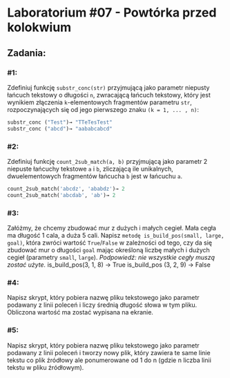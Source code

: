 # Laboratorium #07 - Powtórka przed kolokwium

## Zadania:

### #1: 
Zdefiniuj funkcję ```substr_conc(str)``` przyjmującą jako parametr niepusty łańcuch tekstowy
o długości ```n```, zwracającą łańcuch tekstowy, który jest wynikiem złączenia ```k```-elementowych
fragmentów parametru ```str```, rozpoczynających się od jego pierwszego znaku ```(k = 1, ... , n)```:
```python
substr_conc ("Test")→ "TTeTesTest"
substr_conc ("abcd")→ "aababcabcd"
```

### #2: 
Zdefiniuj funkcję ```count_2sub_match(a, b)``` przyjmującą jako parametr 2 niepuste łańcuchy
tekstowe ```a``` i ```b```, zliczającą ile unikalnych, dwuelementowych fragmentów łańcucha ```b``` jest
w łańcuchu ```a```.
```python
count_2sub_match('abcdz', 'ababdz')→ 2
count_2sub_match('abcdab', 'ab')→ 2
```
### #3:  
Załóżmy, że chcemy zbudować mur z dużych i małych cegieł. Mała cegła ma długość 1 cala, a duża
5 cali. Napisz ```metodę is_build_pos(small, large, goal)```, która zwróci wartość
```True```/```False``` w zależności od tego, czy da się zbudować mur o długości ```goal``` mając określoną liczbę
małych i dużych cegieł (parametry ```small```, ```large```). 
*Podpowiedź: nie wszystkie cegły muszą zostać użyte.*
is_build_pos(3, 1, 8) → True
is_build_pos (3, 2, 9) → False

### #4:
Napisz skrypt, który pobiera nazwę pliku tekstowego jako parametr podawany z linii poleceń i liczy
średnią długość słowa w tym pliku. Obliczona wartość ma zostać wypisana na ekranie.

### #5:
Napisz skrypt, który pobiera nazwę pliku tekstowego jako parametr podawany z linii poleceń
i tworzy nowy plik, który zawiera te same linie tekstu co plik źródłowy ale ponumerowane od 1 do n
(gdzie n liczba linii tekstu w pliku źródłowym).
